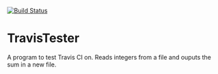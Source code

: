 [![Build Status](https://travis-ci.org/Alan-Bi/TravisTester.svg?branch=master)](https://travis-ci.org/Alan-Bi/TravisTester)

# TravisTester

A program to test Travis CI on. Reads integers from a file and ouputs the sum in a new file. 
